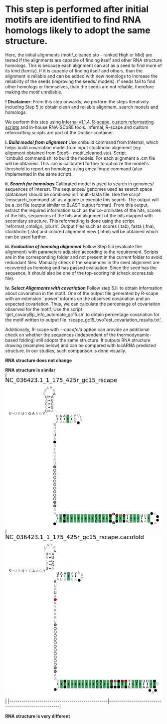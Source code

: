 # This step is performed after initial motifs are identified to find RNA homologs likely to adopt the same structure.

Here, the initial alignments (motif_cleaned.sto - ranked High or Mid) are tested if the alignments are capable of finding itself and other RNA structure homologs. This is because each alignment can act as a seed to find more of its kind (family). If it is capable of finding itself and others, than the alignment is reliable and can be added with new homologs to increase the reliability of the seeds (improving the seeds/ models). If seeds fail to find other homologs or themselves, than the seeds are not reliable, therefore making the motif unreliable.

**! Disclaimer:** From this step onwards, we perform the steps iteratively including Step 5 to obtain clean and reliable alignment, search models and homologs.  

We perform this step using [Infernal v1.1.4](http://eddylab.org/infernal/), [R-scape](https://github.com/EddyRivasLab/R-scape), [custom reformatting scripts](https://barricklab.org/twiki/bin/view/Lab/SupplementRiboswitchPrediction_v1) and in-house RNA-SCoRE tools. Infernal, R-scape and custom reformatting scripts are part of the Docker container.

**i. _Build model from alignment_**
Use cmbuild command from Infernal, which helps build covariation model from input stockholm alignment (eg: alignment obtained from Step5 - motif_cleaned.sto). Script 'cmbuild_command.sh' to build the models. For each alignment a .cm file will be obtained. This .cm is calibrated further to optimize the model's threshold to report on homologs using cmcalibrate command (also implemented in the same script).

**ii. _Search for homologs_**
Calibrated model is used to search in genomes/ sequences of interest. The sequences/ genomes used as search space (database) should be combined in 1 multi-fasta file. Use the script 'cmsearch_command.sh' as a guide to execute this search. The output will be a .txt file (output similar to BLAST output format). From this output, extract the required information such as the co-ordinates of the hits, scores of the hits, sequences of the hits and alignment of the hits mapped with secondary structure. This reformatting is done using the script 'reformat_cmalign_job.sh'. Output files such as scores (.tab), fasta (.fna), stockholm (.sto) and colored alignment view (.html) will be obtained which can be used further.

**iii. _Evaluation of homolog alignment_**
Follow Step 5.ii (evaluate the alignment) with parameters adjusted according to the requirement. Scripts are in the corresponding folder and not present in the current folder to avoid redundant files. Manually check if the sequences in the seed alignment are recovered as homolog and has passed evaluation. Since the seed has the sequence, it should also be one of the top-scoring hit (check scores.tab file).

**iv. _Select Alignments with covariation_**
Follow step 5.iii to obtain information about covariation in the motif. One of the output file generated by R-scape with an extension '.power' informs on the observed covariation and an expected covariation. Thus, we can calculate the percentage of covariation observed for the motif. Use the script 'get_covaryBp_info_automate_gc15.sh' to obtain percentage covariation for the motif written to output file 'rscape_gc15_twoTest_covariation_results.txt'.

Additionally, R-scape with _--cacofold_ option can provide an additional check on whether the sequences (independent of the thermodynamic-based folding) still adopts the same structure. It outputs RNA structure drawing (examples below) and can be compared with locARNA predicted structure. In our studies, such comparison is done visually. 
 
**RNA structure does not change**  

**RNA structure is similar**   
| ![locARNA predicted structure](NC_036423.1_1_175_425r_gc15_rscape.R2R.sto.svg) | ![R-scape cacofold predicted structure](NC_036423.1_1_175_425r_gc15_rscape.cacofold.R2R.sto.svg) |
|-------------------------------------------------|-----------------------------------------------------|


**RNA structure is very different**
